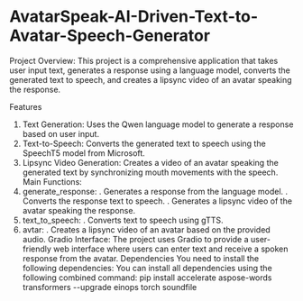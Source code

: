 # AvatarSpeak-AI-Driven-Text-to-Avatar-Speech-Generator
Project Overview:
This project is a comprehensive application that takes user input text, generates a response using a language model, converts the generated text to speech, and creates a lipsync video of an avatar speaking the response.

Features
1. Text Generation: Uses the Qwen language model to generate a response based on user input.
2. Text-to-Speech: Converts the generated text to speech using the SpeechT5 model from Microsoft.
3. Lipsync Video Generation: Creates a video of an avatar speaking the generated text by synchronizing mouth movements with the speech.
Main Functions:
1. generate_response:
    . Generates a response from the language model.
    . Converts the response text to speech.
    . Generates a lipsync video of the avatar speaking the response.
2. text_to_speech:
    . Converts text to speech using gTTS.
3. avtar:
    . Creates a lipsync video of an avatar based on the provided audio.
Gradio Interface:
The project uses Gradio to provide a user-friendly web interface where users can enter text and receive a spoken response from the avatar.
Dependencies
You need to install the following dependencies:
You can install all dependencies using the following combined command:
pip install accelerate aspose-words transformers --upgrade einops torch soundfile
